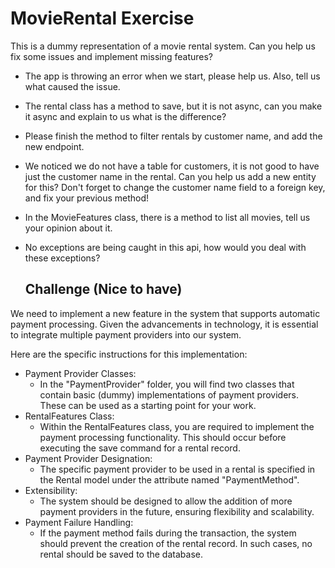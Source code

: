 # MovieRental Exercise

This is a dummy representation of a movie rental system.
Can you help us fix some issues and implement missing features?

 * The app is throwing an error when we start, please help us. Also, tell us what caused the issue.
 * The rental class has a method to save, but it is not async, can you make it async and explain to us what is the difference?
 * Please finish the method to filter rentals by customer name, and add the new endpoint.
 * We noticed we do not have a table for customers, it is not good to have just the customer name in the rental.
   Can you help us add a new entity for this? Don't forget to change the customer name field to a foreign key, and fix your previous method!
 * In the MovieFeatures class, there is a method to list all movies, tell us your opinion about it.
 * No exceptions are being caught in this api, how would you deal with these exceptions?


	## Challenge (Nice to have)
We need to implement a new feature in the system that supports automatic payment processing. Given the advancements in technology, it is essential to integrate multiple payment providers into our system.

Here are the specific instructions for this implementation:

* Payment Provider Classes:
    * In the "PaymentProvider" folder, you will find two classes that contain basic (dummy) implementations of payment providers. These can be used as a starting point for your work.
* RentalFeatures Class:
    * Within the RentalFeatures class, you are required to implement the payment processing functionality. This should occur before executing the save command for a rental record.
* Payment Provider Designation:
    * The specific payment provider to be used in a rental is specified in the Rental model under the attribute named "PaymentMethod".
* Extensibility:
    * The system should be designed to allow the addition of more payment providers in the future, ensuring flexibility and scalability.
* Payment Failure Handling:
    * If the payment method fails during the transaction, the system should prevent the creation of the rental record. In such cases, no rental should be saved to the database.